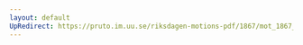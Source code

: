 ```yaml
---
layout: default
UpRedirect: https://pruto.im.uu.se/riksdagen-motions-pdf/1867/mot_1867__fk__37.pdf
---
```

